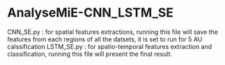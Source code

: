 # AnalyseMiE-CNN_LSTM_SE

CNN_SE.py : for spatial features extractions, running this file will save the features from each regions of all the datsets, it is set to run for 5 AU calssification
LSTM_SE.py : for spatio-temporal features extraction and classification, running this file will present the final result.
